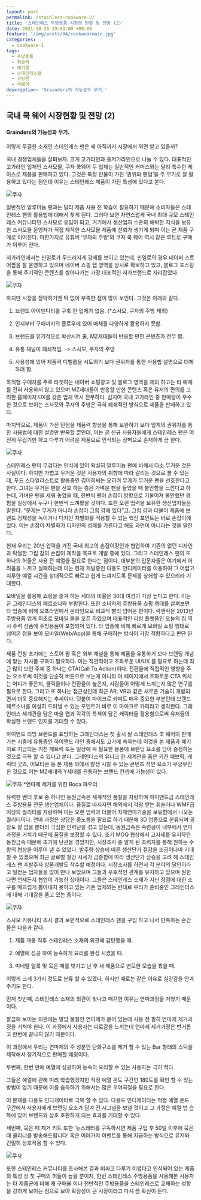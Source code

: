 ```yaml
---
layout: post
permalink: /stainless-cookware-2/
title: '스테인레스 주방용품 시장의 현황 및 전망 (2)'
date: 2021-10-26 19:03:00 +09:00
feature: '/img/posts/04/cookwearmain.jpg'
categories:
  - cookware-1
tags:
  - 주방용품
  - 휘슬러
  - 해피콜
  - 스테인레스팬
  - 코팅팬
  - 쿡웨어
description: 'Grainders의 가능성과 무기.'
---
```


## 국내 쿡 웨어 시장현황 및 전망 (2)
#### Grainders의 가능성과 무기.

이렇게 무결한 소재인 스테인레스 팬은 왜 아직까지 시장에서 외면 받고 있을까?

국내 경쟁업체들을 살펴보자. 크게 고가라인과 중저가라인으로 나눌 수 있다. 대표적인 고가라인 업체인 스사모몰, 쿠자 쿡웨어 두 업체는 일반적인 커머스와는 달리 특수한 케이스로 제품을 판매하고 있다. 그것은 특정 인물이 가진 ‘권위와 팬덤’을 주 무기로 잘 활용하고 있다는 점인데 이유는 스테인레스 제품이 가진 특성에 있다고 본다.

![쿠자](/img/posts/04/1.jpg)

일반적인 알루미늄 팬과는 달리 제품 사용 전 학습이 필요하기 때문에 소비자들은 스테인레스 팬의 활용법에 대해서 찾게 된다. 그러다 보면 자연스럽게 국내 최대 규모 스테인레스 커뮤니티인 스사모로 유입이 되고, 거기에서 생산업자 수준의 해박한 지식을 보유한 스사모몰 운영자가 직접 제작한 스사모몰 제품에 신뢰가 생기게 되며 이는 곧 제품 구매로 이어진다.
마찬가지로 유튜버 ‘쿠자의 주방'의 쿠자 쿡 웨어 역시 같은 루트로 구매가 이루어 진다.

저가라인에서는 핀일로가 두드러지게 강세를 보이고 있는데, 핀일로의 경우 네이버 스토어팜을 잘 운영하고 있으며 네이버 쇼핑 탭 영역을 상시로 확보하고 있고, 블로그 포스팅을 통해 주기적인 콘텐츠를 쌓아나가는 가장 대표적인 저가브랜드로 자리잡았다.

![쿠자](/img/posts/04/2.jpg)


하지만 시장을 장악하기엔 턱 없이 부족한 점이 많이 보인다. 그것은 아래와 같다.

1) 브랜드 아이덴디티를 구축 한 업체가 없음. (*스사모, 쿠자의 주방 제외)

2) 인지부터 구매까지의 플로우에 있어 매체를 다양하게 활용하지 못함.

3) 브랜드를 유기적으로 확산시켜 줄, MZ세대들이 반응할 만한 콘텐츠가 전무 함.

4) 유통 채널이 폐쇄적임. -> 스사모, 쿠자의 주방

5) 사용성에 있어 제품력 디벨롭을 시도하기 보다 권위자를 통한 사용법 설명으로 대체하려 함.

목적형 구매자를 주로 타겟하는 네이버 쇼핑광고 및 블로그 영역을 제외 하고는 타 매체를 전혀 사용하지 않고 있으며 MZ세대들이 반응할 만한 콘텐츠 혹은 유저의 편의를 고려한 홈페이지 UX를 갖춘 업체 역시 전무하다. 심지어 국내 고가라인 중 판매량이 우수한 것으로 보이는 스사모와 쿠자의 주방은 극히 폐쇄적인 방식으로 제품을 판매하고 있다.

마지막으로, 제품이 가진 단점을 제품력 향상을 통해 보완하기 보다 업계의 권위자를 통한 사용법에 대한 설명만 반복할 뿐인데, 이는 곧 신규 사용자들에게 스테인레스 팬은 여전히 무겁기만 하고 다루기 어려운 제품으로 인식되는 장벽으로 존재하게 끔 한다.

![쿠자](/img/posts/04/3.jfif)

스테인레스 팬이 무겁다는 인식에 있어 확실히 알루미늄 팬에 비해서 다소 무거운 것은 사실이다. 하지만 가볍고 무거운 것은 사용자의 취향에 따라 갈리는 것으로 볼 수 있는데, 푸드 스타일리스트로 활동중인 김미희씨는 오히려 무게가 무거운 팬을 선호한다고 한다. 그녀는 무거운 팬을 선호 하는 층은 가벼운 팬을 들었을 때 불안함을 느낀다고 하는데, 가벼운 팬을 세워 놓았을 때, 한번씩 팬이 손잡이 방향으로 기울어져 불안했던 경험을 일상에서 누구나 한번씩 느껴봤을 것이다. 또한 오랜 업력을 보유한 생산업자들은 말한다. “문제는 무게가 아니라 손잡이 그립 감에 있다”고. 그립 감과 더불어 제품에 브랜드 정체성을 녹이거나 디자인 차별화를 적용할 수 있는 핵심 포인트는 바로 손잡이에 있다. 이는 손잡이 차별화가 디자인의 성패를 가른다고 해도 과언이 아니라는 것을 말한다.

현재 우리는 20년 업력을 가진 국내 최고의 손잡이장인과 협업하여 기존의 없던 디자인과 탁월한 그립 감의 손잡이 제작을 목표로 개발 중에 있다. 그리고 스테인레스 팬의 또 하나의 허들은 사용 전 예열을 필요로 한다는 점이다. 대부분의 입문자들은 여기에서 어려움을 느끼고 실패하는데 이는 현재 개발중인 다용도 인디케이터를 이용하여 그 어렵고 지루한 예열 시간을 상대적으로 빠르고 쉽게 느껴지도록 문제를 상쇄할 수 있으리라 기대한다.

모바일을 활용해 쇼핑을 즐겨 하는 세대의 비율은 30대 여성이 가장 높다고 한다.
이는 곧 그레인더스의 페르소나와 부합한다. 또한 소비자의 주방용품 쇼핑 행태를 살펴보면 타 업종에 비해 오프라인에서 온라인으로 비교적 빨리 넘어온 편이다. 락앤락은 2013년 주방용품 업계 최초로 모바일 몰을 오픈 하였으며 대표적인 리빙 플랫폼인 오늘의 집 역시 주력 상품에 주방용품이 포함되어 있다. 타 업종에 비해 빠르게 모바일 쇼핑 행태로 넘어온 점을 보아 모바일(Web/App)을 통해 구매하는 방식이 가장 적합하다고 판단 된다.

제품 런칭 초기에는 스토어 팜 혹은 외부 채널을 통해 제품을 유통하기 보다 브랜딩 개념에 맞는 자사몰 구축이 필요하다. 이는 직관적이고 조화로운 UI/UX 를 필요로 하는데 최근 많이 보인 주제 중 하나는 CTA(Call To Action)이다. 전환율에 직접적인 영향을 주는 요소로써 이것을 단순히 버튼으로 보는게 아니라 이 페이지에서 조화로운 CTA 위치는 어디가 좋은지, 클릭율이나 전환율이 높은지, 사람들이 어떻게 느끼는지 많은 연구를 필요로 한다. 그리고 또 하나는 접근성인데 최근 AR, VR과 같은 새로운 기술이 개발되면서 더욱 중요해지는 추세이다. 덧붙여 마이크로 카피도 매우 중요한 부분인데 브랜드 페르소나를 여실히 드러낼 수 있는 포인트가 바로 이 마이크로 카피라고 생각한다. 그레인더스 세계관을 담은 마을 맵과 각각의 특색이 담긴 캐릭터들 활용함으로써 유저들의 확실한 브랜드 인지를 기대할 수 있다.

하이앤드 리빙 브랜드를 표방하는 그레인더스는 첫 출시 될 스테인레스 쿡 웨어의 판매가는 시중에 유통중인 하이앤드 라인 중에서도 고가에 속하는데 이것을 본 제품과 패키지로 지급되는 키친 패브릭 또는 일상에 꼭 필요한 용품에 브랜딩 요소를 담아 증정하는 것으로 극복 할 수 있다고 본다. 그레인더스의 유니크 한 세계관을 품은 키친 패브릭, 캐릭터 굿즈, 이모티콘 등 본 제품 외에서 발생 시킬 수 있는 콘텐츠 적인 요소가 무궁무진한 것으로 이는 MZ세대와 Y세대를 관통하는 브랜드 컨셉에 가능성이 있다.

![쿠자](/img/posts/04/5.jpg)
*연마제 제거를 위한 Roca 파우더

유력한 벤더 후보 중 하나인 동원금속은 세계적인 품질을 자랑하며 하이앤드급 스테인레스 주방용품 전문 생산업체이다. 품질로 따지자면 해외에서 각광 받는 휘슬러나 WMF급 이상의 퀄리티를 자랑하며 이는 오랜 업력과 더불어 자체연마기술을 보유함에서 나오는 퀄리티이다. 연마 과정은 상당한 중노동을 필요로 하기 때문에 3D 업종으로 분류되며 공장도 잘 없을 뿐더러 극심한 인력난을 겪고 있는데, 동원금속은 숙련공이 내부에서 연마과정을 거치기 때문에 품질을 보장할 수 있다. 초기 MOQ 협상에서 고자세를 유지하던 동원금속 때문에 초기에 난관을 겪었지만, 시장조사 중 알게 된 조력자를 통해 원하는 수량의 협상을 이루어 낼 수 있었다. 발주량 상승에 따른 생산단가 절감을 조금이나마 기대 할 수 있겠으며 최근 글로벌 철강 시세가 급증함에 따라 생산단가 상승을 고려 해 스테인레스 팬 후발주자 상품개발도 착수할 예정이다.
시장조사를 하면서 각 분야의 달인이라고 일컫는 업자들을 많이 만나 보았으며 그들과 우호적인 관계를 유지하고 있으며 원한다면 언제든지 협업이 가능한 상태이다. 그들은 스테인레스 소재가 지닌 장점에 대한 소구를 매끄럽게 뽑아내지 못하고 있는 기존 업체와는 반대로 우리가 준비중인 그레인더스에 대해 기대감을 품고 있는 중이다.

![쿠자](/img/posts/04/6.jpg)


스사모 커뮤니티 조사 결과 보편적으로 스테인레스 팬을 구입 하고 나서 만족하는 순간들은 다음과 같다.

1) 제품 개봉 직후 스테인레스 소재의 외관에 감탄했을 때.

2) 예열에 성공 하여 능숙하게 요리를 완성 시켰을 때.

3) 미네랄 얼룩 및 묵은 때를 벗기고 난 후 새 제품으로 변모한 모습을 봤을 때.

이렇게 크게 3가지 정도로 분류 할 수 있겠다. 하지만 때로는 같은 이유로 실망감을 안겨 주기도 한다.

먼저 첫번째, 스테인레스 소재의 외관이 빛나고 매끈한 이유는 연마과정을 거쳤기 때문이다.

깔끔해 보이는 외관에는 발암 물질인 연마제가 묻어 있는데 사용 전 필히 연마제 제거과정을 거쳐야 한다. 이 과정에서 사용자는 피로감을 느끼는데 연마제 제거과정은 번거롭고 한번에 끝나지 않기 때문이다.

이 과정에서 우리는 연마제의 주 성분인 탄화규소를 제거 할 수 있는 Bar 형태의 스틱을 제작해서 정기적으로 판매할 예정이다.

두번째, 한번 만에 예열에 성공하여 능숙히 요리할 수 있는 사용자는 극히 적다.

그들은 예열에 관해 미리 학습했겠지만 적정 예열 온도 구간인 180도를 확인 할 수 있는 방법이 없기 때문에 이를 습득하기 위해서는 많은 우여곡절을 필요로 한다.

이 문제를 다용도 인디케이터로 극복 할 수 있다. 다용도 인디케이터는 적정 예열 온도 구간에서 사용자에게 브랜딩 요소가 담겨 진 시그널을 보낼 것이고 그 과정은 예열 법 습득에 있어 브랜드와 상호 호환하게 되는 효과를 기대할 수 있다.

세번째, 묵은 때 제거 키트 또한 ‘뉴스레터를 구독하시면 제품 구입 후 50일 이후에 묵은 때 클리너를 발송해드립니다’ 혹은 여러가지 이벤트를 통해 지급하는 방식으로 유저와 긴밀히 상호작용 할 수 있다.

![쿠자](/img/posts/04/7.jpg)


또한 스테인레스 커뮤니티를 조사해본 결과 비싸고 다루기 어렵다고 인식되어 있는 제품의 특성 상 첫 구매의 허들이 높을 뿐이지, 한번 스테인레스 주방용품을 사용해본 사용자는 타 제품군에 비해 재 구매율 이나 전반적인 주방용품을 스테인레스로 교체하는 성향을 강하게 보이는 점으로 보아 확장성이 큰 시장이라고 다시 끔 확신이 든다.
